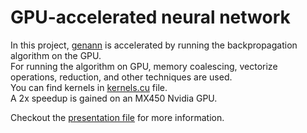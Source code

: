 # GPU-accelerated neural network

In this project, [genann](https://github.com/codeplea/genann) is accelerated by running the backpropagation algorithm on the GPU.\
For running the algorithm on GPU, memory coalescing, vectorize operations, reduction, and other techniques are used.\
You can find kernels in [kernels.cu](kernels.cu) file.\
A 2x speedup is gained on an MX450 Nvidia GPU.


Checkout the [presentation file](../MP%20project.pdf) for more information.
